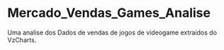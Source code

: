 # Mercado_Vendas_Games_Analise
 
Uma analise dos Dados de vendas de jogos de videogame extraídos do VzCharts.
